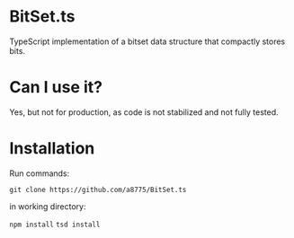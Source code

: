 # BitSet.ts
TypeScript implementation of a bitset data structure that compactly stores bits.

# Can I use it?
Yes, but not for production, as code is not stabilized and not fully tested.

# Installation
Run commands:

`git clone https://github.com/a8775/BitSet.ts`

in working directory:

`npm install`
`tsd install`


